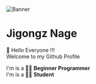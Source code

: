 ![Banner](./banner.png)

#  Jigongz Nage

👋 Hello Everyone !!!<br>
Welcome to my Github Profile

I'm is a 👨‍💻 __Beginner Programmer__<br>
I'm is a 👨‍🏫 __Student__
